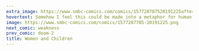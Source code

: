 ```yaml
---
extra_image: https://www.smbc-comics.com/comics/157728787520191225after.png
hovertext: Somehow I feel this could be made into a metaphor for human governance.
image: https://www.smbc-comics.com/comics/1577287785-20191225.png
next_comic: weakness
prev_comic: doom-2
title: Women and Children
---
```


